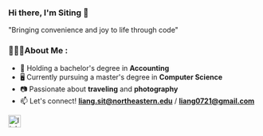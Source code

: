 ### Hi there, I'm Siting 👋
"Bringing convenience and joy to life through code"

### 👩🏼‍💻About Me :

- 🧮 Holding a bachelor's degree in **Accounting**
- 🖥️ Currently pursuing a master's degree in **Computer Science**
- 📷 Passionate about **traveling** and **photography**
- 📫 Let's connect! **liang.sit@northeastern.edu** / **liang0721@gmail.com**

[<img src='https://cdn.jsdelivr.net/npm/simple-icons@3.0.1/icons/linkedin.svg' alt='linkedin' height='25'>](https://www.linkedin.com/in/siting-liang-7846541b7/)  



<!--
**liang-liang-siting/liang-liang-siting** is a ✨ _special_ ✨ repository because its `README.md` (this file) appears on your GitHub profile.

Here are some ideas to get you started:

- 🔭 I’m currently working on ...
- 🌱 I’m currently learning ...
- 👯 I’m looking to collaborate on ...
- 🤔 I’m looking for help with ...
- 💬 Ask me about ...
- 📫 How to reach me: ...
- 😄 Pronouns: ...
- ⚡ Fun fact: ...
-->
